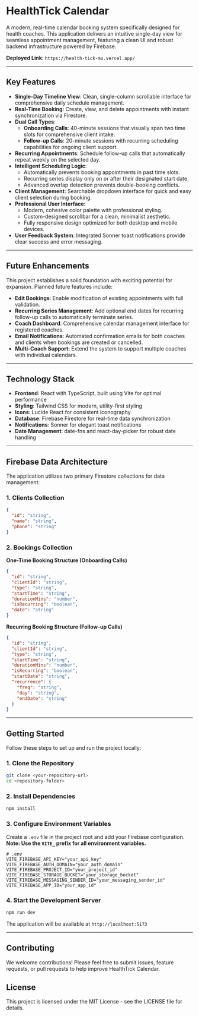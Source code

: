 # HealthTick Calendar

A modern, real-time calendar booking system specifically designed for health coaches. This application delivers an intuitive single-day view for seamless appointment management, featuring a clean UI and robust backend infrastructure powered by Firebase.

**Deployed Link**: `https://health-tick-mu.vercel.app/`

---

## Key Features

*   **Single-Day Timeline View**: Clean, single-column scrollable interface for comprehensive daily schedule management.
*   **Real-Time Booking**: Create, view, and delete appointments with instant synchronization via Firestore.
*   **Dual Call Types**:
    *   **Onboarding Calls**: 40-minute sessions that visually span two time slots for comprehensive client intake.
    *   **Follow-up Calls**: 20-minute sessions with recurring scheduling capabilities for ongoing client support.
*   **Recurring Appointments**: Schedule follow-up calls that automatically repeat weekly on the selected day.
*   **Intelligent Scheduling Logic**:
    *   Automatically prevents booking appointments in past time slots.
    *   Recurring series display only on or after their designated start date.
    *   Advanced overlap detection prevents double-booking conflicts.
*   **Client Management**: Searchable dropdown interface for quick and easy client selection during booking.
*   **Professional User Interface**:
    *   Modern, cohesive color palette with professional styling.
    *   Custom-designed scrollbar for a clean, minimalist aesthetic.
    *   Fully responsive design optimized for both desktop and mobile devices.
*   **User Feedback System**: Integrated Sonner toast notifications provide clear success and error messaging.

---

## Future Enhancements

This project establishes a solid foundation with exciting potential for expansion. Planned future features include:

*   **Edit Bookings**: Enable modification of existing appointments with full validation.
*   **Recurring Series Management**: Add optional end dates for recurring follow-up calls to automatically terminate series.
*   **Coach Dashboard**: Comprehensive calendar management interface for registered coaches.
*   **Email Notifications**: Automated confirmation emails for both coaches and clients when bookings are created or cancelled.
*   **Multi-Coach Support**: Extend the system to support multiple coaches with individual calendars.

---

## Technology Stack

*   **Frontend**: React with TypeScript, built using Vite for optimal performance
*   **Styling**: Tailwind CSS for modern, utility-first styling
*   **Icons**: Lucide React for consistent iconography
*   **Database**: Firebase Firestore for real-time data synchronization
*   **Notifications**: Sonner for elegant toast notifications
*   **Date Management**: date-fns and react-day-picker for robust date handling

---

## Firebase Data Architecture

The application utilizes two primary Firestore collections for data management:

### 1. Clients Collection
```json
{
  "id": "string",
  "name": "string", 
  "phone": "string"
}
```

### 2. Bookings Collection

**One-Time Booking Structure (Onboarding Calls)**
```json
{
  "id": "string",
  "clientId": "string",
  "type": "string",
  "startTime": "string",
  "durationMins": "number",
  "isRecurring": "boolean",
  "date": "string"
}
```

**Recurring Booking Structure (Follow-up Calls)**
```json
{
  "id": "string",
  "clientId": "string", 
  "type": "string",
  "startTime": "string",
  "durationMins": "number",
  "isRecurring": "boolean",
  "startDate": "string",
  "recurrence": {
    "freq": "string",
    "day": "string",
    "endDate": "string"
  }
}
```

---

## Getting Started

Follow these steps to set up and run the project locally:

### 1. Clone the Repository

```bash
git clone <your-repository-url>
cd <repository-folder>
```

### 2. Install Dependencies

```bash
npm install
```

### 3. Configure Environment Variables

Create a `.env` file in the project root and add your Firebase configuration. **Note: Use the `VITE_` prefix for all environment variables.**

```env
# .env
VITE_FIREBASE_API_KEY="your_api_key"
VITE_FIREBASE_AUTH_DOMAIN="your_auth_domain"
VITE_FIREBASE_PROJECT_ID="your_project_id"
VITE_FIREBASE_STORAGE_BUCKET="your_storage_bucket"
VITE_FIREBASE_MESSAGING_SENDER_ID="your_messaging_sender_id"
VITE_FIREBASE_APP_ID="your_app_id"
```

### 4. Start the Development Server

```bash
npm run dev
```

The application will be available at `http://localhost:5173`

---

## Contributing

We welcome contributions! Please feel free to submit issues, feature requests, or pull requests to help improve HealthTick Calendar.

## License

This project is licensed under the MIT License - see the LICENSE file for details.
